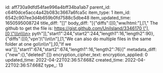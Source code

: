 id: aff730a9dfd54fae996a4bff34ba1ab7
parent_id: c64f0dce5acc4a42b083c3667a6fca5c
item_type: 1
item_id: 6542c907ee3d4b659b0fd7588c5dbe48
item_updated_time: 1650595008724
title_diff: "[]"
body_diff: "[{\"diffs\":[[0,\"ww/html:\"],[1,\" The github to get the file is: https://gist.github.com/UniIsland/3346170 \"],[0,\"\\\n\\\n> pyth\"]],\"start1\":244,\"start2\":244,\"length1\":16,\"length2\":90},{\"diffs\":[[0,\"vpn')\\\"\\\n\\\n\"],[1,\"We can also do multiple files in the same folder at one go\\\n\\\n\"],[0,\"If we wa\"]],\"start1\":674,\"start2\":674,\"length1\":16,\"length2\":76}]"
metadata_diff: {"new":{},"deleted":[]}
encryption_cipher_text: 
encryption_applied: 0
updated_time: 2022-04-22T02:36:57.668Z
created_time: 2022-04-22T02:36:57.668Z
type_: 13